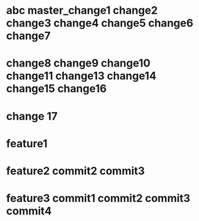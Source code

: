 # abc  master_change1  change2 change3  change4 change5 change6 change7
# change8 change9 change10 change11 change13 change14 change15 change16
# change 17

# feature1

# feature2  commit2 commit3

# feature3  commit1 commit2 commit3 commit4